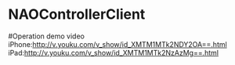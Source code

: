 # NAOControllerClient
#Operation demo video
  iPhone:http://v.youku.com/v_show/id_XMTM1MTk2NDY2OA==.html
  iPad:http://v.youku.com/v_show/id_XMTM1MTk2NzAzMg==.html
